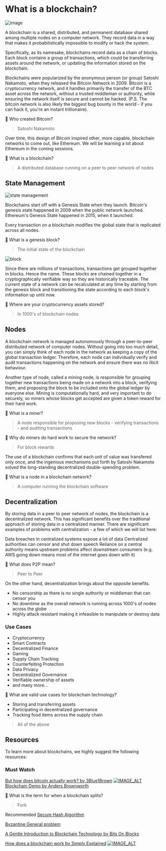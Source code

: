 # What is a blockchain?
![image](https://i.imgur.com/Pn1B0t8.png)

A blockchain is a shared, distributed, and permanent database shared among multiple nodes on a computer network. They record data in a way that makes it probabilistically impossible to modify or hack the system.

Specifically, as its namesake, blockchains record data as a chain of blocks. Each block contains a group of transactions, which could be transferring assets around the network, or updating the information stored on the blockchain.

Blockchains were popularized by the anonymous person (or group) Satoshi Nakamoto, when they released the Bitcoin Network in 2009. Bitcoin is a cryptocurrency network, and it handles primarily the transfer of the BTC asset across the network, without a trusted middleman or authority, while ensuring the network itself is secure and cannot be hacked. (P.S. The bitcoin network is also likely the biggest bug bounty in the world - if you can hack it, you're an instant trillionaire).

🤔 Who created Bitcoin?
> Satoshi Nakamoto

Over time, this design of Bitcoin inspired other, more capable, blockchain networks to come out, like Ethereum. We will be learning a lot about Ethereum in the coming sessions.

🤔 What is a blockchain?

> A distributed database running on a peer to peer network of nodes

## State Management
![state management](https://imgur.com/VQySjQu.png)

Blockchains start off with a Genesis State when they launch. Bitcoin's genesis state happened in 2009 when the public network launched. Ethereum's Genesis State happened in 2015, when it launched.

Every transaction on a blockchain modifies the global state that is replicated across all nodes.

🤔 What is a genesis block?
> The initial state of the blockchain

![block](https://i.imgur.com/wjK9Foy.png)

Since there are millions of transactions, transactions get grouped together in blocks. Hence the name. These blocks are chained together in a cryptographically verifiable way so they are historically traceable. The current state of a network can be recalculated at any time by starting from the genesis block and transitioning the state according to each block's information up until now.

🤔 Where are your cryptocurrency assets stored?

> In 1000's of blockchain nodes

## Nodes
A blockchain network is managed autonomously through a peer-to-peer distributed network of computer nodes. Without going into too much detail, you can simply think of each node in the network as keeping a copy of the global transaction ledger. Therefore, each node can individually verify and audit transactions happening on the network and ensure there was no illicit behaviour.

Another type of node, called a mining node, is responsible for grouping together new transactions being made on a network into a block, verifying them, and proposing the block to be included onto the global ledger by everyone else. Mining is computationally hard, and very important to do securely, so miners whose blocks get accepted are given a token reward for their hard work.

🤔 What is a miner?

> A node responsible for proposing new blocks - verifying transactions - and auditing transactions

🤔 Why do miners do hard work to secure the network?
>For block rewards

The use of a blockchain confirms that each unit of value was transfered only once, and the ingenious mechanisms put forth by Satoshi Nakamoto solved the long-standing decentralized double-spending problem.

🤔 What is a node in a blockchain network?
> A computer running the blockchain software

## Decentralization
By storing data in a peer to peer network of nodes, the blockchain is a decentralized network. This has significant benefits over the traditional approach of storing data in a centralized manner. There are significant examples of problems with centralization - a few of which we will list here:

Data breaches in centralized systems expose a lot of data
Centralized authorities can censor and shut down speech
Reliance on a central authority means upstream problems affect downstream consumers (e.g. AWS going down means most of the internet goes down with it)

🤔 What does P2P mean?
>Peer to Peer

On the other hand, decentralization brings about the opposite benefits.

- No censorship as there is no single authority or middleman that can censor you
- No downtime as the overall network is running across 1000's of nodes across the globe
- Highly attack resistant making it infeasible to manipulate or destroy data

### Use Cases
- Cryptocurrency
- Smart Contracts
- Decentralized Finance
- Gaming
- Supply Chain Tracking
- Counterfeiting Protection
- Data Privacy
- Decentralized Governance
- Verifiable ownership of assets
- and many more...

🤔 What are valid use cases for blockchain technology?
- Storing and transferring assets
- Participating in decentralized governance
- Tracking food items across the supply chain
> All of the above

## Resources

To learn more about blockchains, we highly suggest the following resources:

### Must Watch

[But how does bitcoin actually work? by 3Blue1Brown](https://www.youtube.com/watch?v=bBC-nXj3Ng4)
[![IMAGE_ALT](https://img.youtube.com/vi/bBC-nXj3Ng4/0.jpg)](https://www.youtube.com/watch?v=bBC-nXj3Ng4)
[Blockchain Demo by Anders Brownworth](https://andersbrownworth.com/blockchain/)

🤔 What is the term for when a blockchain splits?
>Fork

Recommended
[Secure Hash Algorithm](https://en.wikipedia.org/wiki/Secure_Hash_Algorithms)

[Byzantine General problem](https://river.com/learn/what-is-the-byzantine-generals-problem/)

[A Gentle Introduction to Blockchain Technology by Bits On Blocks](https://bitsonblocks.net/2015/09/09/gentle-introduction-blockchain-technology/)

[How does a blockchain work by Simply Explained](https://www.youtube.com/watch?v=SSo_EIwHSd4)
[![IMAGE_ALT](https://img.youtube.com/vi/SSo_EIwHSd4/0.jpg)](https://www.youtube.com/watch?v=SSo_EIwHSd4)